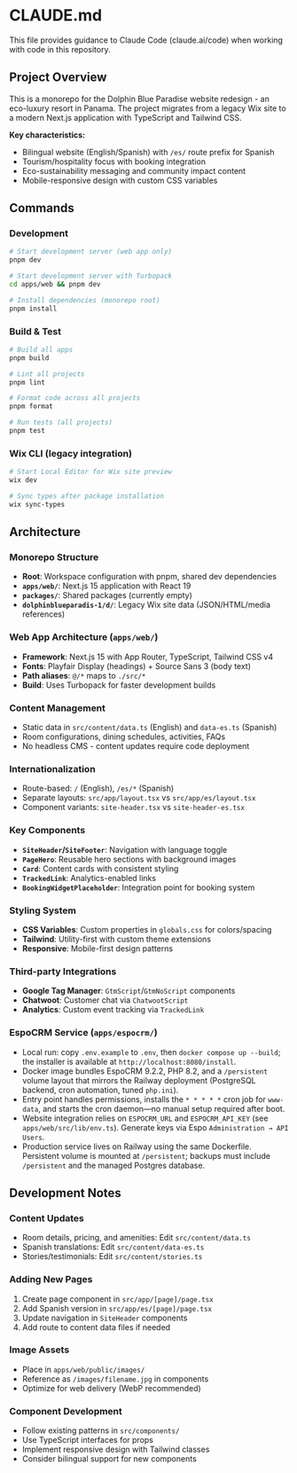 # CLAUDE.md

This file provides guidance to Claude Code (claude.ai/code) when working with code in this repository.

## Project Overview

This is a monorepo for the Dolphin Blue Paradise website redesign - an eco-luxury resort in Panama. The project migrates from a legacy Wix site to a modern Next.js application with TypeScript and Tailwind CSS.

**Key characteristics:**
- Bilingual website (English/Spanish) with `/es/` route prefix for Spanish
- Tourism/hospitality focus with booking integration
- Eco-sustainability messaging and community impact content
- Mobile-responsive design with custom CSS variables

## Commands

### Development
```bash
# Start development server (web app only)
pnpm dev

# Start development server with Turbopack
cd apps/web && pnpm dev

# Install dependencies (monorepo root)
pnpm install
```

### Build & Test
```bash
# Build all apps
pnpm build

# Lint all projects
pnpm lint

# Format code across all projects
pnpm format

# Run tests (all projects)
pnpm test
```

### Wix CLI (legacy integration)
```bash
# Start Local Editor for Wix site preview
wix dev

# Sync types after package installation
wix sync-types
```

## Architecture

### Monorepo Structure
- **Root**: Workspace configuration with pnpm, shared dev dependencies
- **`apps/web/`**: Next.js 15 application with React 19
- **`packages/`**: Shared packages (currently empty)
- **`dolphinblueparadis-1/d/`**: Legacy Wix site data (JSON/HTML/media references)

### Web App Architecture (`apps/web/`)
- **Framework**: Next.js 15 with App Router, TypeScript, Tailwind CSS v4
- **Fonts**: Playfair Display (headings) + Source Sans 3 (body text)
- **Path aliases**: `@/*` maps to `./src/*`
- **Build**: Uses Turbopack for faster development builds

### Content Management
- Static data in `src/content/data.ts` (English) and `data-es.ts` (Spanish)
- Room configurations, dining schedules, activities, FAQs
- No headless CMS - content updates require code deployment

### Internationalization
- Route-based: `/` (English), `/es/*` (Spanish)
- Separate layouts: `src/app/layout.tsx` vs `src/app/es/layout.tsx`
- Component variants: `site-header.tsx` vs `site-header-es.tsx`

### Key Components
- **`SiteHeader`/`SiteFooter`**: Navigation with language toggle
- **`PageHero`**: Reusable hero sections with background images
- **`Card`**: Content cards with consistent styling
- **`TrackedLink`**: Analytics-enabled links
- **`BookingWidgetPlaceholder`**: Integration point for booking system

### Styling System
- **CSS Variables**: Custom properties in `globals.css` for colors/spacing
- **Tailwind**: Utility-first with custom theme extensions
- **Responsive**: Mobile-first design patterns

### Third-party Integrations
- **Google Tag Manager**: `GtmScript`/`GtmNoScript` components
- **Chatwoot**: Customer chat via `ChatwootScript`
- **Analytics**: Custom event tracking via `TrackedLink`

### EspoCRM Service (`apps/espocrm/`)
- Local run: copy `.env.example` to `.env`, then `docker compose up --build`; the installer is available at `http://localhost:8080/install`.
- Docker image bundles EspoCRM 9.2.2, PHP 8.2, and a `/persistent` volume layout that mirrors the Railway deployment (PostgreSQL backend, cron automation, tuned `php.ini`).
- Entry point handles permissions, installs the `* * * * *` cron job for `www-data`, and starts the cron daemon—no manual setup required after boot.
- Website integration relies on `ESPOCRM_URL` and `ESPOCRM_API_KEY` (see `apps/web/src/lib/env.ts`). Generate keys via Espo `Administration → API Users`.
- Production service lives on Railway using the same Dockerfile. Persistent volume is mounted at `/persistent`; backups must include `/persistent` and the managed Postgres database.

## Development Notes

### Content Updates
- Room details, pricing, and amenities: Edit `src/content/data.ts`
- Spanish translations: Edit `src/content/data-es.ts`
- Stories/testimonials: Edit `src/content/stories.ts`

### Adding New Pages
1. Create page component in `src/app/[page]/page.tsx`
2. Add Spanish version in `src/app/es/[page]/page.tsx`
3. Update navigation in `SiteHeader` components
4. Add route to content data files if needed

### Image Assets
- Place in `apps/web/public/images/`
- Reference as `/images/filename.jpg` in components
- Optimize for web delivery (WebP recommended)

### Component Development
- Follow existing patterns in `src/components/`
- Use TypeScript interfaces for props
- Implement responsive design with Tailwind classes
- Consider bilingual support for new components
